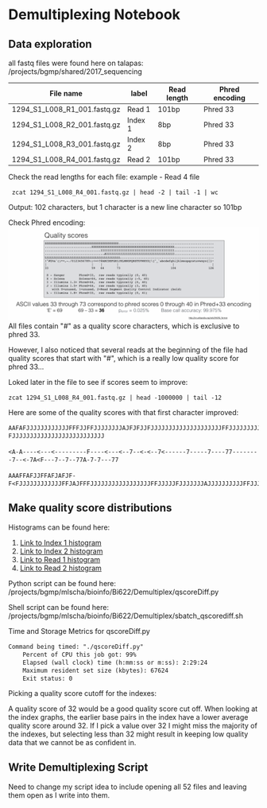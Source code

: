 # Demultiplexing Notebook
## Data exploration

all fastq files were found here on talapas: /projects/bgmp/shared/2017_sequencing

| File name | label | Read length | Phred encoding |
|---|---|---|---|
| 1294_S1_L008_R1_001.fastq.gz |Read 1|101bp|Phred 33|
| 1294_S1_L008_R2_001.fastq.gz |Index 1|8bp|Phred 33|
| 1294_S1_L008_R3_001.fastq.gz |Index 2|8bp|Phred 33|
| 1294_S1_L008_R4_001.fastq.gz |Read 2|101bp|Phred 33|

Check the read lengths for each file:
example - Read 4 file
```
 zcat 1294_S1_L008_R4_001.fastq.gz | head -2 | tail -1 | wc
 ```
Output: 102 characters, but 1 character is a new line character so 101bp

Check Phred encoding:![Phred Encoding QS Reference](image.png)
All files contain "#" as a quality score characters, which is exclusive to phred 33.

However, I also noticed that several reads at the beginning of the file had quality scores that start with "#", which is a really low quality score for phred 33...

Loked later in the file to see if scores seem to improve:
```
zcat 1294_S1_L008_R4_001.fastq.gz | head -1000000 | tail -12
```
Here are some of the quality scores with that first character improved:
```
AAFAFJJJJJJJJJJJJFFFJJFFJJJJJJJJAJFJFJJFJJJJJJJJJJJJJJJJJJJJFFJJJJJJJJJJ7-FJJJJJJJJJJJJJJJJJJJJJJJJJJ

<A-A----<---<---------F----<---<--7--<-<--7<------7-----7----77--------7--<-7A<F---7--7--77A-7-7---77

AAAFFAFJJFFAFJAFJF-F<FJJJJJJJJJJJJFFJAJFFFJJJJJJJJJJJJJJJJJFFJJJJJFJJJJJJJAJJJJJJJJJJFFJJJFJJJJJFFJJJ
```

## Make quality score distributions
Histograms can be found here:
1. [Link to Index 1 histogram](/projects/bgmp/mlscha/bioinfo/Bi622/Demultiplex/Assignment-the-first/Index1_dist.png)
2. [Link to Index 2 histogram](Assignment-the-first/Index2_dist.png)
3. [Link to Read 1 histogram](/projects/bgmp/mlscha/bioinfo/Bi622/Demultiplex/Assignment-the-first/Read1_dist.png)
4. [Link to Read 2 histogram](/projects/bgmp/mlscha/bioinfo/Bi622/Demultiplex/Assignment-the-first/Read2_dist.png)

Python script can be found here: /projects/bgmp/mlscha/bioinfo/Bi622/Demultiplex/qscoreDiff.py

Shell script can be found here: /projects/bgmp/mlscha/bioinfo/Bi622/Demultiplex/sbatch_qscorediff.sh

Time and Storage Metrics for qscoreDiff.py
```
Command being timed: "./qscoreDiff.py"
	Percent of CPU this job got: 99%
	Elapsed (wall clock) time (h:mm:ss or m:ss): 2:29:24
	Maximum resident set size (kbytes): 67624
	Exit status: 0
```
Picking a quality score cutoff for the indexes:

A quality score of 32 would be a good quality score cut off. When looking at the index graphs, the earlier base pairs in the index have a lower average quality score around 32. If I pick a value over 32 I might miss the majority of the indexes, but selecting less than 32 might result in keeping low quality data that we cannot be as confident in. 

## Write Demultiplexing Script
Need to change my script idea to include opening all 52 files and leaving them open as I write into them.
